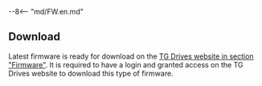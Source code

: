 --8<-- "md/FW.en.md"

## Download
Latest firmware is ready for download on the 
[TG Drives website in section "Firmware"](https://dev025.tgdrives.cz/products/servodrives/691#firmwaresection).
It is required to have a login and granted access on the TG Drives website to download this type of firmware.